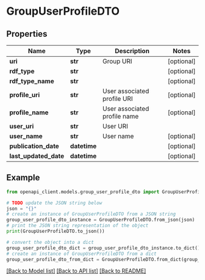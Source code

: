 # GroupUserProfileDTO


## Properties

Name | Type | Description | Notes
------------ | ------------- | ------------- | -------------
**uri** | **str** | Group URI | [optional] 
**rdf_type** | **str** |  | [optional] 
**rdf_type_name** | **str** |  | [optional] 
**profile_uri** | **str** | User associated profile URI | [optional] 
**profile_name** | **str** | User associated profile name | [optional] 
**user_uri** | **str** | User URI | 
**user_name** | **str** | User name | [optional] 
**publication_date** | **datetime** |  | [optional] 
**last_updated_date** | **datetime** |  | [optional] 

## Example

```python
from openapi_client.models.group_user_profile_dto import GroupUserProfileDTO

# TODO update the JSON string below
json = "{}"
# create an instance of GroupUserProfileDTO from a JSON string
group_user_profile_dto_instance = GroupUserProfileDTO.from_json(json)
# print the JSON string representation of the object
print(GroupUserProfileDTO.to_json())

# convert the object into a dict
group_user_profile_dto_dict = group_user_profile_dto_instance.to_dict()
# create an instance of GroupUserProfileDTO from a dict
group_user_profile_dto_from_dict = GroupUserProfileDTO.from_dict(group_user_profile_dto_dict)
```
[[Back to Model list]](../README.md#documentation-for-models) [[Back to API list]](../README.md#documentation-for-api-endpoints) [[Back to README]](../README.md)


